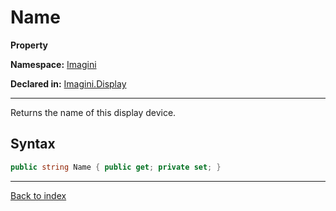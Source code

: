 # Name

**Property**

**Namespace:** [Imagini](Imagini.md)

**Declared in:** [Imagini.Display](Imagini.Display.md)

------



Returns the name of this display device.


## Syntax

```csharp
public string Name { public get; private set; }
```

------

[Back to index](index.md)